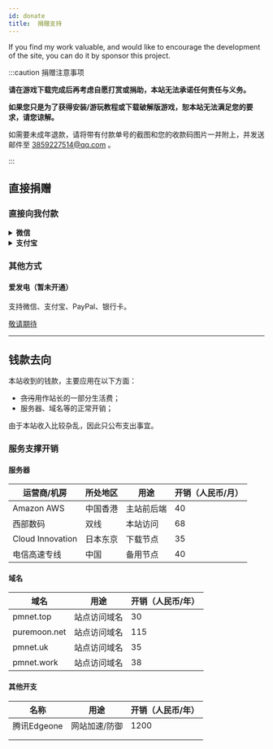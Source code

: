 ```yaml
---
id: donate
title:  捐赠支持
---
```


If you find my work valuable, and would like to encourage the development of the site, you can do it by sponsor this project.

:::caution 捐赠注意事项

**请在游戏下载完成后再考虑自愿打赏或捐助，本站无法承诺任何责任与义务。**

**如果您只是为了获得安装/游玩教程或下载破解版游戏，恕本站无法满足您的要求，请您谅解。**

如需要未成年退款，请将带有付款单号的截图和您的收款码图片一并附上，并发送邮件至 3859227514@qq.com 。

:::

## 直接捐赠

### 直接向我付款

<details>
<summary><b>微信</b></summary>

![mm_facetoface_collect_qrcode_1643810148603](/img/wxpay.jpg)

</details>

<details>
<summary><b>支付宝</b></summary>

![1643810141700](/img/alipay.jpg)

</details>

### 其他方式

#### 爱发电（暂未开通）

支持微信、支付宝、PayPal、银行卡。

<p><a href="https://example.com" class="buttonDownload">敬请期待</a></p>

-----

## 钱款去向

本站收到的钱款，主要应用在以下方面：

- ~~贪污~~用作站长的一部分生活费；
- 服务器、域名等的正常开销；

由于本站收入比较杂乱，因此只公布支出事宜。

### 服务支撑开销

#### 服务器

| 运营商/机房   | 所处地区 | 用途          | 开销（人民币/月） |
| ------------- | -------- | ------------- | ----------------- |
| Amazon AWS    | 中国香港  | 主站前后端    | 40         |
| 西部数码    | 双线  | 本站访问    | 68        |
| Cloud Innovation | 日本东京 | 下载节点    | 35          |
| 电信高速专线   | 中国     | 备用节点      | 40    |

#### 域名

| 域名         | 用途               | 开销（人民币/年） |
| ------------ | ------------------ | ----------------- |
| pmnet.top    | 站点访问域名       | 30             |
| puremoon.net | 站点访问域名       | 115             |
| pmnet.uk     | 站点访问域名       | 35           |
| pmnet.work   | 站点访问域名       | 38           |

#### 其他开支

| 名称          | 用途         | 开销（人民币/年） |
| ------------- | ------------ | ----------------- |
| 腾讯Edgeone   |    网站加速/防御     |      1200        |
|               |              |                   |
|               |              |                   |

